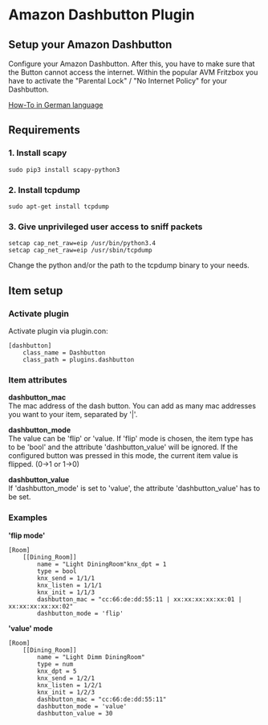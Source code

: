 # Amazon Dashbutton Plugin

## Setup your Amazon Dashbutton

 Configure your Amazon Dashbutton. After this, you have to make sure that the Button cannot access the internet.
 Within the popular AVM Fritzbox you have to activate the "Parental Lock" / "No Internet Policy" for your Dashbutton.
 
 [How-To in German language](https://blog.thesen.eu/aktuellen-dash-button-oder-ariel-etc-von-amazon-jk29lp-mit-dem-raspberry-pi-nutzen-hacken/)
 
## Requirements

### 1. Install scapy

```shell
sudo pip3 install scapy-python3
```

### 2. Install tcpdump

```shell
sudo apt-get install tcpdump
```

### 3. Give unprivileged user access to sniff packets

```shell
setcap cap_net_raw=eip /usr/bin/python3.4
setcap cap_net_raw=eip /usr/sbin/tcpdump
```
Change the python and/or the path to the tcpdump binary to your needs.


## Item setup

### Activate plugin

 Activate plugin via plugin.con:
 
    [dashbutton]
        class_name = Dashbutton
        class_path = plugins.dashbutton
 

### Item attributes

 **dashbutton_mac**  
 The mac address of the dash button. You can add as many mac addresses you want to your item, separated by '|'.  
 
 **dashbutton_mode**  
 The value can be 'flip' or 'value. If 'flip' mode is chosen, the item type has to be 'bool' and the attribute
 'dashbutton_value' will be ignored. If the configured button was pressed in this mode, the current item value is 
 flipped. (0->1 or 1->0) 
 
 **dashbutton_value**  
 If 'dashbutton_mode' is set to 'value', the attribute 'dashbutton_value' has to be set.
 
### Examples
 
 **'flip mode'**
 
    [Room]
        [[Dining_Room]]
            name = "Light DiningRoom"knx_dpt = 1
            type = bool
            knx_send = 1/1/1
            knx_listen = 1/1/1
            knx_init = 1/1/3
            dashbutton_mac = "cc:66:de:dd:55:11 | xx:xx:xx:xx:xx:01 | xx:xx:xx:xx:xx:02"
            dashbutton_mode = 'flip'
            
  **'value' mode**

    [Room]
        [[Dining_Room]]
            name = "Light Dimm DiningRoom"
            type = num
            knx_dpt = 5
            knx_send = 1/2/1
            knx_listen = 1/2/1
            knx_init = 1/2/3
            dashbutton_mac = "cc:66:de:dd:55:11"
            dashbutton_mode = 'value'
            dashbutton_value = 30